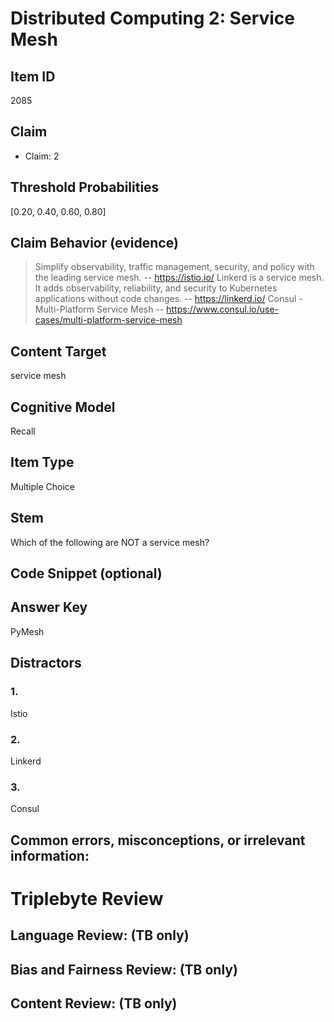 # Distributed Computing 2: Service Mesh

## Item ID
2085

## Claim

-   Claim: 2

## Threshold Probabilities
[0.20, 0.40, 0.60, 0.80]

## Claim Behavior (evidence)

> Simplify observability, traffic management, security, and policy with the leading service mesh.
> -- https://istio.io/
> Linkerd is a service mesh. It adds observability, reliability, and security to Kubernetes applications without code changes.
> -- https://linkerd.io/
> Consul - Multi-Platform Service Mesh
> -- https://www.consul.io/use-cases/multi-platform-service-mesh


## Content Target
service mesh


## Cognitive Model
Recall


## Item Type
Multiple Choice


## Stem
Which of the following are NOT a service mesh?


## Code Snippet (optional)



## Answer Key
PyMesh


## Distractors
### 1.
Istio


### 2.
Linkerd


### 3.
Consul


## Common errors, misconceptions, or irrelevant information:



# Triplebyte Review


## Language Review: (TB only)


## Bias and Fairness Review: (TB only)


## Content Review: (TB only)

